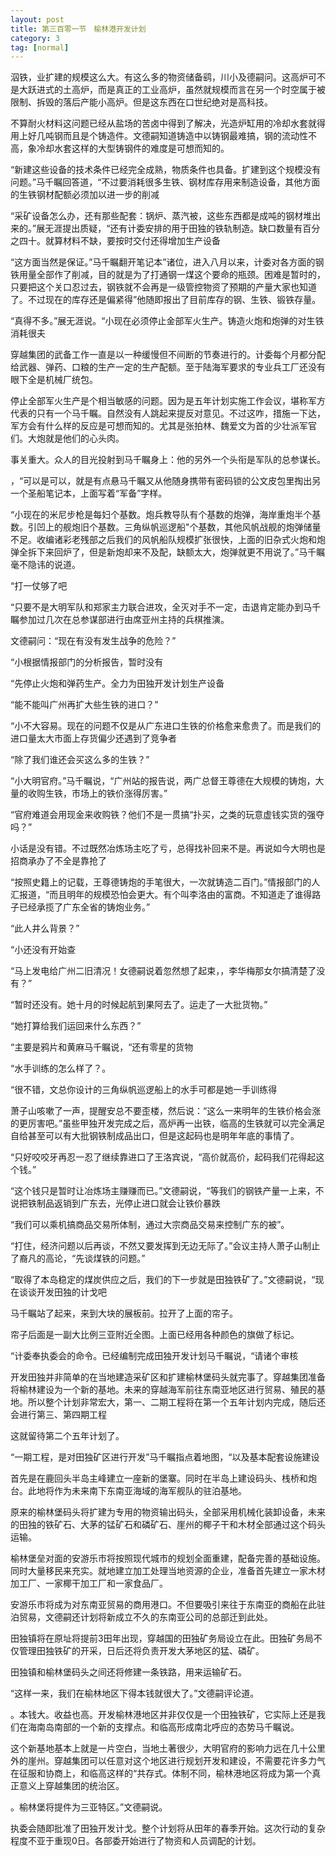 ```yaml
---
layout: post
title: 第三百零一节　榆林港开发计划
category: 3
tag: [normal]
---
```


泅铁，业扩建的规模这么大。有这么多的物资储备鹞，川小及德嗣问。这高炉可不是大跃进式的土高炉，而是真正的工业高炉，虽然就规模而言在另一个时空属于被限制、拆毁的落后产能小高炉。但是这东西在口世纪绝对是高科技。

不算耐火材料这问题已经从盐场的苦卤中得到了解决，光造炉缸用的冷却水套就得用上好几吨钢而且是个铸造件。文德嗣知道铸造中以铸钢最难搞，钢的流动性不高，象冷却水套这样的大型铸钢件的难度是可想而知的。

“新建这些设备的技术条件已经完全成熟，物质条件也具备。扩建到这个规模没有问题。”马千瞩回答道，“不过要消耗很多生铁、钢材库存用来制造设备，其他方面的生铁钢材配额必须加以进一步的削减

“采矿设备怎么办，还有那些配套：锅炉、蒸汽被，这些东西都是成吨的钢材堆出来的。”展无涯提出质疑，“还有计委安排的用于田独的铁轨制造。缺口数量有百分之四十。就算材料不缺，要按时交付还得增加生产设备

“这方面当然是保证。”马千瞩翻开笔记本”诸位，进入八月以来，计委对各方面的钢铁用量全部作了削减，目的就是为了打通钢一煤这个要命的瓶颈。困难是暂时的，只要把这个关口忍过去，钢铁就不会再是一级管控物资了预期的产量大家也知道了。不过现在的库存还是偏紧得”他随即报出了目前库存的钢、生铁、锻铁存量。

“真得不多。”展无涯说。“小现在必须停止金部军火生产。铸造火炮和炮弹的对生铁消耗很夫

穿越集团的武备工作一直是以一种缓慢但不间断的节奏进行的。计委每个月都分配给武器、弹药、口粮的生产一定的生产配额。至于陆海军要求的专业兵工厂还没有眼下全是机械厂统包。

停止全部军火生产是个相当敏感的问题。因为是五年计划实施工作会议，堪称军方代表的只有一个马千瞩。自然没有人跳起来提反对意见。不过这咋，措施一下达，军方会有什么样的反应是可想而知的。尤其是张拍林、魏爱文为首的少壮派军官们。大炮就是他们的心头肉。

事关重大。众人的目光投射到马千瞩身上：他的另外一个头衔是军队的总参谋长。

，“可以是可以，就是有点悬马千瞩又从他随身携带有密码锁的公文皮包里掏出另一个圣船笔记本，上面写着“军备”字样。

“小现在的米尼步枪是每妇个基数。炮兵教导队有个基数的炮弹，海岸重炮半个基数。引凹上的舰炮旧个基数。三角纵帆巡逻船"个基数，其他风帆战舰的炮弹储量不足。收编诸彩老残部之后我们的风帆船队规模扩张很快，上面的旧杂式火炮和炮弹全拆下来回炉了，但是新炮却来不及配，缺额太大，炮弹就更不用说了。”马千瞩毫不隐讳的说道。

“打一仗够了吧

“只要不是大明军队和郑家主力联合进攻，全灭对手不一定，击退肯定能办到马千瞩参加过几次在总参谋部进行由席亚州主持的兵棋推演。

文德嗣问：“现在有没有发生战争的危险？”

“小根据情报部门的分析报告，暂时没有

“先停止火炮和弹药生产。全力为田独开发计划生产设备

“能不能叫广州再扩大些生铁的进口？”

“小不大容易。现在的问题不仅是从广东进口生铁的价格愈来愈贵了。而是我们的进口量太大市面上存货偏少还遇到了竞争者

“除了我们谁还会买这么多的生铁？”

“小大明官府。”马千瞩说，“广州站的报告说，两广总督王尊德在大规模的铸炮，大量的收购生铁，市场上的铁价涨得厉害。”

“官府难道会用现金来收购铁？他们不是一贯搞“扑买，之类的玩意虚钱实货的强夺吗？”

小话是没有错。不过既然冶炼场主吃了亏，总得找补回来不是。再说如今大明也是招商承办了不全是靠抢了

“按照史籍上的记载，王尊德铸炮的手笔很大，一次就铸造二百门。”情报部门的人汇报道，“而且明年的规模恐怕会更大。有个叫李洛由的富商。不知道走了谁得路子已经承揽了广东全省的铸炮业务。”

“此人井么背景？”

“小还没有开始查

“马上发电给广州二旧清况！女德嗣说着忽然想了起束，，李华梅那女尔搞清楚了没有？”

“暂时还没有。她十月的时候起航到果阿去了。运走了一大批货物。”

“她打算给我们运回来什么东西？”

“主要是鸦片和黄麻马千瞩说，“还有零星的货物

“水手训练的怎么样了？。

“很不错，文总你设计的三角纵帆巡逻船上的水手可都是她一手训练得

萧子山咳嗽了一声，提醒安总不要歪楼，然后说：“这么一来明年的生铁价格会涨的更厉害吧。”虽些甲独开发完成之后，高炉再一出铁，临高的生铁就可以完全满足自给甚至可以有大批钢铁制成品出口，但是这起码也是明年年底的事情了。

“只好咬咬牙再忍一忍了继续靠进口了王洛宾说，“高价就高价，起码我们花得起这个钱。”

“这个钱只是暂时让冶炼场主赚赚而已。”文德嗣说，“等我们的钢铁产量一上来，不说把铁制品返销到广东去，光停止进口就会让铁价暴跌

“我们可以乘机搞商品交易所体制，通过大宗商品交易来控制广东的被”。

“打住，经济问题以后再谈，不然又要发挥到无边无际了。”会议主持人萧子山制止了裔凡的高论，“先谈煤铁的问题。”

“取得了本岛稳定的煤炭供应之后，我们的下一步就是田独铁矿了。”文德嗣说，“现在谈谈开发田独的计戈吧

马千瞩站了起来，来到大块的展板前。拉开了上面的帘子。

帘子后面是一副大比例三亚附近全图。上面已经用各种颜色的旗做了标记。

“计委奉执委会的命令。已经编制完成田独开发计划马千瞩说，“请诸个审核

开发田独并非简单的在当地建造采矿区和扩建榆林堡码头就完事了。穿越集团准备将榆林建设为一个新的基地。未来的穿越海军前往东南亚地区进行贸易、殖民的基地。所以整个计划非常宏大，第一、二期工程将在第一个五年计划内完成，随后还会进行第三、第四期工程

这就留待第二个五年计划了。

“一期工程，是对田独矿区进行开发”马千瞩指点着地图，“以及基本配套设施建设

首先是在鹿回头半岛主峰建立一座新的堡寨。同时在半岛上建设码头、栈桥和炮台。此地将作为未来南下东南亚海域的海军舰队的驻泊基地。

原来的榆林堡码头将扩建为专用的物资输出码头，全部采用机械化装卸设备，未来的田独的铁矿石、大茅的锰矿石和磷矿石、崖州的椰子干和木材全部通过这个码头运输。

榆林堡垒对面的安游乐市将按照现代城市的规划全面重建，配备完善的基础设施。同时大量移民来充实。就地建立加工处理当地资源的企业，准备首先建立一家木材加工厂、一家椰干加工厂和一家食品厂。

安游乐市将成为对东南亚贸易的商用港口。不但要吸引来往于东南亚的商船在此驻泊贸易，文德嗣还计划将新成立不久的东南亚公司的总部迁到此处。

田独镇将在原址将提前3田年出现，穿越国的田独矿务局设立在此。田独矿务局不仅管理田独铁矿的开采，日后还将负责开发大茅地区的猛、磷矿。

田独镇和榆林堡码头之间还将修建一条铁路，用来运输矿石。

“这样一来，我们在榆林地区下得本钱就很大了。”文德嗣评论道。

。本钱大。收益也高。开发榆林港地区并非仅仅是一个田独铁矿，它实际上还是我们在海南岛南部的一个新的支撑点。和临高形成南北呼应的态势马千瞩说。

这个新基地基本上就是一片空白，当地土著很少，大明官府的影响力远在几十公里外的崖州。穿越集团可以任意对这个地区进行规划开发和建设，不需要花许多力气在征服和协商上，和临高这样的“共存式。体制不同，榆林港地区将成为第一个真正意义上穿越集团的统治区。

。榆林堡将提件为三亚特区。”文德嗣说。

执委会随即批准了田独开发计戈。整个计划将从田年的春季开始。这次行动的复杂程度不亚于重现0日。各部委开始进行了物资和人员调配的计划。